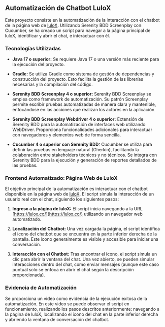 ## Automatización de Chatbot LuloX

Este proyecto consiste en la automatización de la interacción con el chatbot de la página web de [luloX](https://lulox.co/). Utilizando Serenity BDD Screenplay con Cucumber, se ha creado un script para navegar a la página principal de luloX, identificar y abrir el chat, e interactuar con él.

### Tecnologías Utilizadas

*   **Java 17 o superior:** Se requiere Java 17 o una versión más reciente para la ejecución del proyecto.

*   **Gradle:** Se utiliza Gradle como sistema de gestión de dependencias y construcción del proyecto. Esto facilita la gestión de las librerías necesarias y la compilación del código.

*   **Serenity BDD Screenplay 4 o superior:**  Serenity BDD Screenplay se emplea como framework de automatización. Su patrón Screenplay permite escribir pruebas automatizadas de manera clara y mantenible, enfocándose en las acciones que realizan los actores en la aplicación.

*   **Serenity BDD Screenplay Webdriver 4 o superior:**  Extensión de Serenity BDD para la automatización de interfaces web utilizando WebDriver. Proporciona funcionalidades adicionales para interactuar con navegadores y elementos web de forma sencilla.

*   **Cucumber 4 o superior con Serenity BDD:** Cucumber se utiliza para definir las pruebas en lenguaje natural (Gherkin), facilitando la colaboración entre stakeholders técnicos y no técnicos. Se integra con Serenity BDD para la ejecución y generación de reportes detallados de las pruebas.

### Frontend Automatizado: Página Web de LuloX

El objetivo principal de la automatización es interactuar con el chatbot disponible en la página web de [luloX](https://lulox.co/). El script simula la interacción de un usuario real con el chat, siguiendo los siguientes pasos:

1.  **Ingreso a la página de luloX:** El script inicia navegando a la URL [https://lulox.co/](https://lulox.co/) utilizando un navegador web automatizado.

2.  **Localización del Chatbot:**  Una vez cargada la página, el script identifica el icono del chatbot que se encuentra en la parte inferior derecha de la pantalla.  Este icono generalmente es visible y accesible para iniciar una conversación.

3.  **Interacción con el Chatbot:** Tras encontrar el icono, el script simula un clic para abrir la ventana del chat. Una vez abierto, se pueden simular interacciones dentro del chat, como enviar mensajes (aunque este caso puntual solo se enfoca en abrir el chat según la descripción proporcionada).

### Evidencia de Automatización

Se proporciona un video como evidencia de la ejecución exitosa de la automatización. En este video se puede observar el script en funcionamiento, realizando los pasos descritos anteriormente: navegando a la página de luloX, localizando el icono del chat en la parte inferior derecha y abriendo la ventana de conversación del chatbot.
